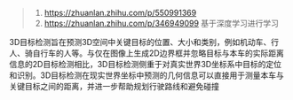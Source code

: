 >1. https://zhuanlan.zhihu.com/p/550991369
>2. https://zhuanlan.zhihu.com/p/346949099 基于深度学习进行学习


3D目标检测旨在预测3D空间中关键目标的位置、大小和类别，例如机动车、行人、骑自行车的人等。与仅在图像上生成2D边界框并忽略目标与本车的实际距离信息的2D目标检测相比，3D目标检测侧重于对真实世界3D坐标系中目标的定位和识别。3D目标检测在现实世界坐标中预测的几何信息可以直接用于测量本车与关键目标之间的距离，并进一步帮助规划行驶路线和避免碰撞